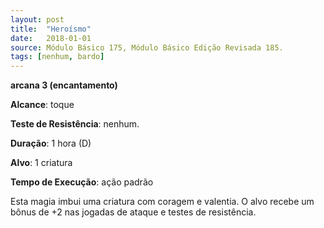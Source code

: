 ```yaml
---
layout: post
title:  "Heroísmo"
date:   2018-01-01
source: Módulo Básico 175, Módulo Básico Edição Revisada 185.
tags: [nenhum, bardo]
---
```


**arcana 3 (encantamento)**

**Alcance**: toque

**Teste de Resistência**: nenhum.

**Duração**: 1 hora (D)

**Alvo**: 1 criatura

**Tempo de Execução**: ação padrão

Esta magia imbui uma criatura com coragem e valentia. O alvo recebe um bônus de +2 nas jogadas de ataque e testes de resistência.
